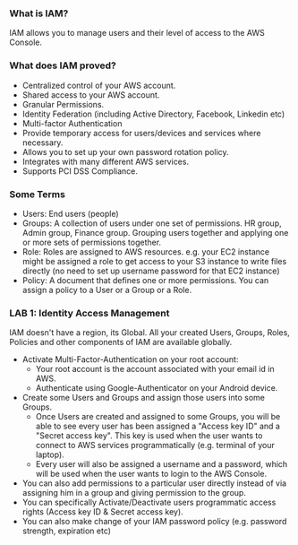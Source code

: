 ### What is IAM? ###
IAM allows you to manage users and their level of access to the AWS Console.

### What does IAM proved? ###
- Centralized control of your AWS account.
- Shared access to your AWS account.
- Granular Permissions.
- Identity Federation (including Active Directory, Facebook, Linkedin etc)
- Multi-factor Authentication
- Provide temporary access for users/devices and services where necessary.
- Allows you to set up your own password rotation policy.
- Integrates with many different AWS services.
- Supports PCI DSS Compliance.

### Some Terms ###
- Users: End users (people)
- Groups: A collection of users under one set of permissions. HR group, Admin group, Finance group. Grouping users together and applying one or more sets of permissions together.
- Role: Roles are assigned to AWS resources. e.g. your EC2 instance might be assigned a role to get access to your S3 instance to write files directly (no need to set up username password for that EC2 instance)
- Policy: A document that defines one or more permissions. You can assign a policy to a User or a Group or a Role.

### LAB 1: Identity Access Management ###
IAM doesn't have a region, its Global. All your created Users, Groups, Roles, Policies and other components of IAM are available globally.

- Activate Multi-Factor-Authentication on your root account:
    - Your root account is the account associated with your email id in AWS.
    - Authenticate using Google-Authenticator on your Android device.
- Create some Users and Groups and assign those users into some Groups.
    - Once Users are created and assigned to some Groups, you will be able to see every user has been assigned a "Access key ID" and a "Secret access key". This key is used when the user wants to connect to AWS services programmatically (e.g. terminal of your laptop).
    - Every user will also be assigned a username and a password, which will be used when the user wants to login to the AWS Console.
- You can also add permissions to a particular user directly instead of via assigning him in a group and giving permission to the group.
- You can specifically Activate/Deactivate users programmatic access rights (Access key ID & Secret access key).
- You can also make change of your IAM password policy (e.g. password strength, expiration etc)
